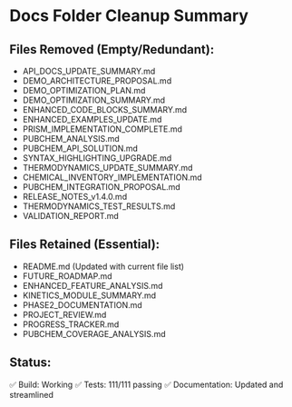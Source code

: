 # Docs Folder Cleanup Summary

## Files Removed (Empty/Redundant):
- API_DOCS_UPDATE_SUMMARY.md
- DEMO_ARCHITECTURE_PROPOSAL.md
- DEMO_OPTIMIZATION_PLAN.md
- DEMO_OPTIMIZATION_SUMMARY.md
- ENHANCED_CODE_BLOCKS_SUMMARY.md
- ENHANCED_EXAMPLES_UPDATE.md
- PRISM_IMPLEMENTATION_COMPLETE.md
- PUBCHEM_ANALYSIS.md
- PUBCHEM_API_SOLUTION.md
- SYNTAX_HIGHLIGHTING_UPGRADE.md
- THERMODYNAMICS_UPDATE_SUMMARY.md
- CHEMICAL_INVENTORY_IMPLEMENTATION.md
- PUBCHEM_INTEGRATION_PROPOSAL.md
- RELEASE_NOTES_v1.4.0.md
- THERMODYNAMICS_TEST_RESULTS.md
- VALIDATION_REPORT.md

## Files Retained (Essential):
- README.md (Updated with current file list)
- FUTURE_ROADMAP.md
- ENHANCED_FEATURE_ANALYSIS.md
- KINETICS_MODULE_SUMMARY.md
- PHASE2_DOCUMENTATION.md
- PROJECT_REVIEW.md
- PROGRESS_TRACKER.md
- PUBCHEM_COVERAGE_ANALYSIS.md

## Status:
✅ Build: Working
✅ Tests: 111/111 passing
✅ Documentation: Updated and streamlined
